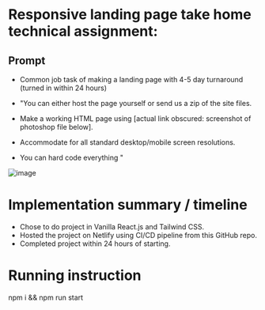 # Responsive landing page take home technical assignment:

## Prompt
* Common job task of making a landing page with 4-5 day turnaround (turned in within 24 hours)

* "You can either host the page yourself or send us a zip of the site files.
* Make a working HTML page using [actual link obscured: screenshot of photoshop file below]. 
* Accommodate for all standard desktop/mobile screen resolutions.
* You can hard code everything
"

![image](https://user-images.githubusercontent.com/20344260/231282551-eefe6299-c3b0-404e-b11f-f1ee8005df78.png)

# Implementation summary / timeline
* Chose to do project in Vanilla React.js and Tailwind CSS. 
* Hosted the project on Netlify using CI/CD pipeline from this GitHub repo. 
* Completed project within 24 hours of starting.

# Running instruction

npm i && npm run start
